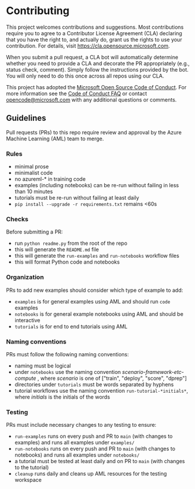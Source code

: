 # Contributing

This project welcomes contributions and suggestions.  Most contributions require you to agree to a
Contributor License Agreement (CLA) declaring that you have the right to, and actually do, grant us
the rights to use your contribution. For details, visit https://cla.opensource.microsoft.com.

When you submit a pull request, a CLA bot will automatically determine whether you need to provide
a CLA and decorate the PR appropriately (e.g., status check, comment). Simply follow the instructions
provided by the bot. You will only need to do this once across all repos using our CLA.

This project has adopted the [Microsoft Open Source Code of Conduct](https://opensource.microsoft.com/codeofconduct/).
For more information see the [Code of Conduct FAQ](https://opensource.microsoft.com/codeofconduct/faq/) or
contact [opencode@microsoft.com](mailto:opencode@microsoft.com) with any additional questions or comments.

## Guidelines

Pull requests (PRs) to this repo require review and approval by the Azure Machine Learning (AML) team to merge.

### Rules

* minimal prose
* minimalist code
* no azureml-* in training code
* examples (including notebooks) can be re-run without failing in less than 10 minutes
* tutorials must be re-run without failing at least daily
* `pip install --upgrade -r requirements.txt` remains <60s

### Checks

Before submitting a PR:

* run `python readme.py` from the root of the repo
* this will generate the `README.md` file
* this will generate the `run-examples` and `run-notebooks` workflow files
* this will format Python code and notebooks

### Organization

PRs to add new examples should consider which type of example to add:

* `examples` is for general examples using AML and should run `code` examples
* `notebooks` is for general example notebooks using AML and should be interactive
* `tutorials` is for end to end tutorials using AML

### Naming conventions

PRs must follow the following naming conventions:

* naming must be logical
* under `notebooks` use the naming convention *scenario-framework-etc-compute* , where *scenario* is one of ["train", "deploy", "score", "dprep"]
* directories under `tutorials` must be words separated by hyphens
* tutorial workflows use the naming convention `run-tutorial-*initials*`, where *initials* is the initials of the words

### Testing

PRs must include necessary changes to any testing to ensure:

* `run-examples` runs on every push and PR to `main` (with changes to examples) and runs all examples under `examples/`
* `run-notebooks` runs on every push and PR to `main` (with changes to notebooks) and runs all examples under `notebooks/`
* a tutorial must be tested at least daily and on PR to `main` (with changes to the tutorial)
* `cleanup` runs daily and cleans up AML resources for the testing workspace
